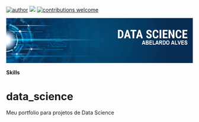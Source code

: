 [![author](https://img.shields.io/badge/author-abelardoalves-red.svg)](https://www.linkedin.com/in/abelardo-alves) 
[![](https://img.shields.io/badge/python-3.7+-blue.svg)](https://www.python.org/downloads/release/python-365/) 
[![contributions welcome](https://img.shields.io/badge/contributions-welcome-brightgreen.svg?style=flat)](https://github.com/abe2701/data_science/issues)

<p align="center">
  <img src="banner.png" >
</p>

<b>Skills</b>


# data_science
Meu portfolio para projetos de Data Science
